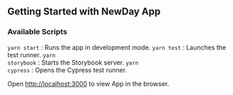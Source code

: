 ## Getting Started with NewDay App


### Available Scripts

<code>yarn start</code> : Runs the app in development mode.
<code>yarn test</code> : Launches the test runner.
<code>yarn storybook</code> : Starts the Storybook server.
<code>yarn cypress</code> : Opens the Cypress test runner.


Open [http://localhost:3000](http://localhost:3000) to view App in the browser.

